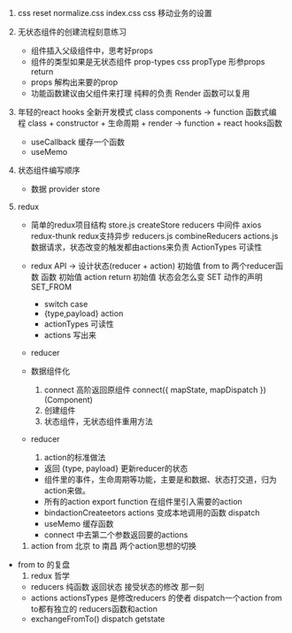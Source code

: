 1. css reset
    normalize.css
    index.css css 移动业务的设置

2. 无状态组件的创建流程刻意练习
    - 组件插入父级组件中，思考好props
    - 组件的类型如果是无状态组件
        prop-types css propType
        形参props
        return
    - props 解构出来要的prop
    - 功能函数建议由父组件来打理
        纯粹的负责 Render
        函数可以复用

3. 年轻的react hooks 全新开发模式
    class components -> function
    函数式编程
    class + constructor + 生命周期 + render -> function + react hooks函数
    - useCallback 缓存一个函数
    - useMemo

4. 状态组件编写顺序
    - 数据 provider store

5. redux
    - 简单的redux项目结构
        store.js createStore reducers
            中间件 axios redux-thunk redux支持异步
        reducers.js combineReducers
        actions.js 数据请求，状态改变的触发都由actions来负责
            ActionTypes 可读性
    - redux API -> 设计状态(reducer + action)
        初始值 from to 两个reducer函数
        函数 初始值 action return 初始值
        状态会怎么变 SET 动作的声明 SET_FROM
        - switch case
        - {type,payload} action
        - actionTypes 可读性
        - actions 写出来
    - reducer 

    - 数据组件化
        1. connect 高阶返回原组件
            connect({
                mapState,
                mapDispatch
            })(Component)
        2. 创建组件
        3. 状态组件，无状态组件重用方法
    - reducer
        1. action的标准做法
        - 返回 {type, payload} 更新reducer的状态
        - 组件里的事件，生命周期等功能，主要是和数据、状态打交道，归为action来做。
        - 所有的action export function
        在组件里引入需要的action
        - bindactionCreateetors
        actions 变成本地调用的函数
        dispatch
        - useMemo 缓存函数
        - connect 中去第二个参数返回要的actions
    1. action 
    from 北京
    to 南昌
    两个action思想的切换
- from to 的复盘
    1. redux 哲学 
    - reducers 纯函数 返回状态 接受状态的修改
    那一刻 
    - actions actionsTypes 
        是修改reducers 的使者 dispatch一个action
        from to都有独立的 reducers函数和action
    - exchangeFromTo()
        dispatch getstate

    